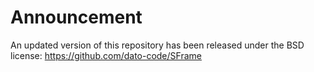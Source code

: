 Announcement
============
An updated version of this repository has been released under the BSD license: https://github.com/dato-code/SFrame
